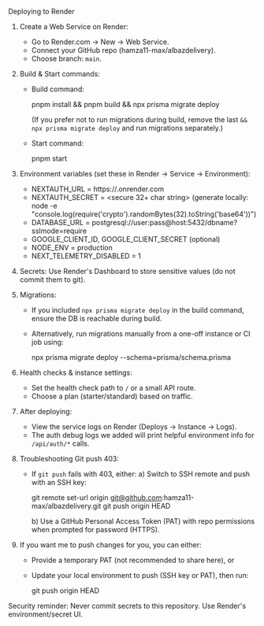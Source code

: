 Deploying to Render

1. Create a Web Service on Render:
   - Go to Render.com → New → Web Service.
   - Connect your GitHub repo (hamza11-max/albazdelivery).
   - Choose branch: `main`.

2. Build & Start commands:
   - Build command:

     pnpm install && pnpm build && npx prisma migrate deploy

     (If you prefer not to run migrations during build, remove the last `&& npx prisma migrate deploy` and run migrations separately.)

   - Start command:

     pnpm start

3. Environment variables (set these in Render → Service → Environment):
   - NEXTAUTH_URL = https://<your-service>.onrender.com
   - NEXTAUTH_SECRET = <secure 32+ char string>  (generate locally: node -e "console.log(require('crypto').randomBytes(32).toString('base64'))")
   - DATABASE_URL = postgresql://user:pass@host:5432/dbname?sslmode=require
   - GOOGLE_CLIENT_ID, GOOGLE_CLIENT_SECRET (optional)
   - NODE_ENV = production
   - NEXT_TELEMETRY_DISABLED = 1

4. Secrets: Use Render's Dashboard to store sensitive values (do not commit them to git).

5. Migrations:
   - If you included `npx prisma migrate deploy` in the build command, ensure the DB is reachable during build.
   - Alternatively, run migrations manually from a one-off instance or CI job using:

     npx prisma migrate deploy --schema=prisma/schema.prisma

6. Health checks & instance settings:
   - Set the health check path to `/` or a small API route.
   - Choose a plan (starter/standard) based on traffic.

7. After deploying:
   - View the service logs on Render (Deploys → Instance → Logs).
   - The auth debug logs we added will print helpful environment info for `/api/auth/*` calls.

8. Troubleshooting Git push 403:
   - If `git push` fails with 403, either:
     a) Switch to SSH remote and push with an SSH key:

        git remote set-url origin git@github.com:hamza11-max/albazdelivery.git
        git push origin HEAD

     b) Use a GitHub Personal Access Token (PAT) with repo permissions when prompted for password (HTTPS).

9. If you want me to push changes for you, you can either:
   - Provide a temporary PAT (not recommended to share here), or
   - Update your local environment to push (SSH key or PAT), then run:

     git push origin HEAD


Security reminder: Never commit secrets to this repository. Use Render's environment/secret UI.

